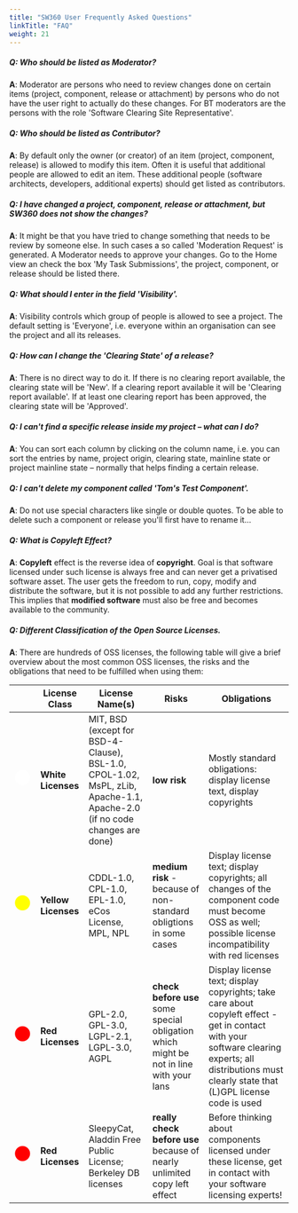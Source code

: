 ```yaml
---
title: "SW360 User Frequently Asked Questions"
linkTitle: "FAQ"
weight: 21
---
```


##### **Q**: Who should be listed as Moderator?

**A**: Moderator are persons who need to review changes done on certain items (project, component, release or attachment) by persons who do not have the user right to actually do these changes. For BT moderators are the persons with the role 'Software Clearing Site Representative'.

##### **Q**: Who should be listed as Contributor?

**A**: By default only the owner (or creator) of an item (project, component, release) is allowed to modify this item. Often it is useful that additional people are allowed to edit an item. These additional people (software architects, developers, additional experts) should get listed as contributors.

##### **Q**: I have changed a project, component, release or attachment, but SW360 does not show the changes?

**A**: It might be that you have tried to change something that needs to be review by someone else. In such cases a so called 'Moderation Request' is generated. A Moderator needs to approve your changes. Go to the Home view an check the box 'My Task Submissions', the project, component, or release should be listed there.

##### **Q**: What should I enter in the field 'Visibility'.

**A**: Visibility controls which group of people is allowed to see a project. The default setting is 'Everyone', i.e. everyone within an organisation can see the project and all its releases.

##### **Q**: How can I change the 'Clearing State' of a release?

**A**: There is no direct way to do it. If there is no clearing report available, the clearing state will be 'New'. If a clearing report available it will be 'Clearing report available'. If at least one clearing report has been approved, the clearing state will be 'Approved'.

##### **Q**: I can't find a specific release inside my project – what can I do?

**A**: You can sort each column by clicking on the column name, i.e. you can sort the entries by name, project origin, clearing state, mainline state or project mainline state – normally that helps finding a certain release.

##### **Q**: I can't delete my component called 'Tom's Test Component'.

**A**: Do not use special characters like single or double quotes. To be able to delete such a component or release you'll first have to rename it…

##### **Q**: What is Copyleft Effect?

**A**: **Copyleft** effect is the reverse idea of **copyright**. Goal is that software licensed under such license is always free and can never get a privatised software asset. The user gets the freedom to run, copy, modify and distribute the software, but it is not possible to add any further restrictions. This implies that **modified software** must also be free and becomes available to the community.

##### **Q**: Different Classification of the Open Source Licenses.

**A**: There are hundreds of OSS licenses, the following table will give a brief overview about the most common OSS licenses, the risks and the obligations that need to be fulfilled when using them:

| | License Class | License Name(s) | Risks | Obligations |
| --- | --- | --- | --- | --- |
| <span style="color:white;font-size:2em;">&#9899;</span> | **White Licenses** | MIT, BSD (except for BSD-4-Clause), BSL-1.0, CPOL-1.02, MsPL, zLib, Apache-1.1, Apache-2.0 (if no code changes are done) | **low risk** | Mostly standard obligations: display license text, display copyrights |
| <span style="color:yellow;font-size:2em;">&#9899;</span> | **Yellow Licenses** | CDDL-1.0, CPL-1.0, EPL-1.0, eCos License, MPL, NPL | **medium risk** - because of non-standard obligtions in some cases | Display license text; display copyrights; all changes of the component code must become OSS as well; possible license incompatibility with red licenses |
| <span style="color:red;font-size:2em;">&#9899;</span> | **Red Licenses** | GPL-2.0, GPL-3.0, LGPL-2.1, LGPL-3.0, AGPL | **check before use** some special obligation which might be not in line with your lans | Display license text; display copyrights; take care about copyleft effect - get in contact with your software clearing experts; all distributions must clearly state that (L)GPL license code is used |
| <span style="color:red;font-size:2em;">&#9899;</span> | **Red Licenses** | SleepyCat, Aladdin Free Public License; Berkeley DB licenses |  **really check before use**  because of nearly unlimited copy left effect | Before thinking about components licensed under these license, get in contact with your software licensing experts! |
